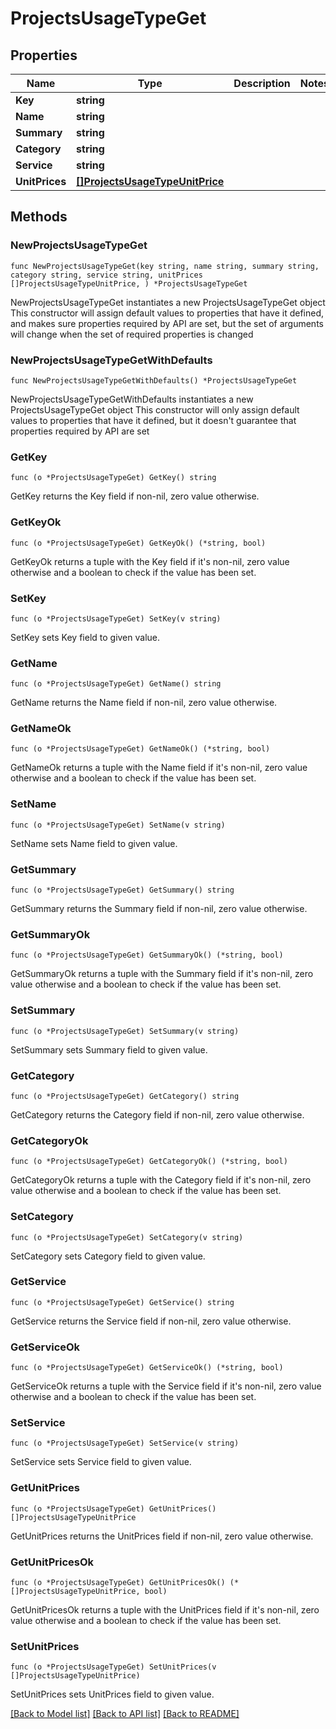 # ProjectsUsageTypeGet

## Properties

Name | Type | Description | Notes
------------ | ------------- | ------------- | -------------
**Key** | **string** |  | 
**Name** | **string** |  | 
**Summary** | **string** |  | 
**Category** | **string** |  | 
**Service** | **string** |  | 
**UnitPrices** | [**[]ProjectsUsageTypeUnitPrice**](ProjectsUsageTypeUnitPrice.md) |  | 

## Methods

### NewProjectsUsageTypeGet

`func NewProjectsUsageTypeGet(key string, name string, summary string, category string, service string, unitPrices []ProjectsUsageTypeUnitPrice, ) *ProjectsUsageTypeGet`

NewProjectsUsageTypeGet instantiates a new ProjectsUsageTypeGet object
This constructor will assign default values to properties that have it defined,
and makes sure properties required by API are set, but the set of arguments
will change when the set of required properties is changed

### NewProjectsUsageTypeGetWithDefaults

`func NewProjectsUsageTypeGetWithDefaults() *ProjectsUsageTypeGet`

NewProjectsUsageTypeGetWithDefaults instantiates a new ProjectsUsageTypeGet object
This constructor will only assign default values to properties that have it defined,
but it doesn't guarantee that properties required by API are set

### GetKey

`func (o *ProjectsUsageTypeGet) GetKey() string`

GetKey returns the Key field if non-nil, zero value otherwise.

### GetKeyOk

`func (o *ProjectsUsageTypeGet) GetKeyOk() (*string, bool)`

GetKeyOk returns a tuple with the Key field if it's non-nil, zero value otherwise
and a boolean to check if the value has been set.

### SetKey

`func (o *ProjectsUsageTypeGet) SetKey(v string)`

SetKey sets Key field to given value.


### GetName

`func (o *ProjectsUsageTypeGet) GetName() string`

GetName returns the Name field if non-nil, zero value otherwise.

### GetNameOk

`func (o *ProjectsUsageTypeGet) GetNameOk() (*string, bool)`

GetNameOk returns a tuple with the Name field if it's non-nil, zero value otherwise
and a boolean to check if the value has been set.

### SetName

`func (o *ProjectsUsageTypeGet) SetName(v string)`

SetName sets Name field to given value.


### GetSummary

`func (o *ProjectsUsageTypeGet) GetSummary() string`

GetSummary returns the Summary field if non-nil, zero value otherwise.

### GetSummaryOk

`func (o *ProjectsUsageTypeGet) GetSummaryOk() (*string, bool)`

GetSummaryOk returns a tuple with the Summary field if it's non-nil, zero value otherwise
and a boolean to check if the value has been set.

### SetSummary

`func (o *ProjectsUsageTypeGet) SetSummary(v string)`

SetSummary sets Summary field to given value.


### GetCategory

`func (o *ProjectsUsageTypeGet) GetCategory() string`

GetCategory returns the Category field if non-nil, zero value otherwise.

### GetCategoryOk

`func (o *ProjectsUsageTypeGet) GetCategoryOk() (*string, bool)`

GetCategoryOk returns a tuple with the Category field if it's non-nil, zero value otherwise
and a boolean to check if the value has been set.

### SetCategory

`func (o *ProjectsUsageTypeGet) SetCategory(v string)`

SetCategory sets Category field to given value.


### GetService

`func (o *ProjectsUsageTypeGet) GetService() string`

GetService returns the Service field if non-nil, zero value otherwise.

### GetServiceOk

`func (o *ProjectsUsageTypeGet) GetServiceOk() (*string, bool)`

GetServiceOk returns a tuple with the Service field if it's non-nil, zero value otherwise
and a boolean to check if the value has been set.

### SetService

`func (o *ProjectsUsageTypeGet) SetService(v string)`

SetService sets Service field to given value.


### GetUnitPrices

`func (o *ProjectsUsageTypeGet) GetUnitPrices() []ProjectsUsageTypeUnitPrice`

GetUnitPrices returns the UnitPrices field if non-nil, zero value otherwise.

### GetUnitPricesOk

`func (o *ProjectsUsageTypeGet) GetUnitPricesOk() (*[]ProjectsUsageTypeUnitPrice, bool)`

GetUnitPricesOk returns a tuple with the UnitPrices field if it's non-nil, zero value otherwise
and a boolean to check if the value has been set.

### SetUnitPrices

`func (o *ProjectsUsageTypeGet) SetUnitPrices(v []ProjectsUsageTypeUnitPrice)`

SetUnitPrices sets UnitPrices field to given value.



[[Back to Model list]](../README.md#documentation-for-models) [[Back to API list]](../README.md#documentation-for-api-endpoints) [[Back to README]](../README.md)


